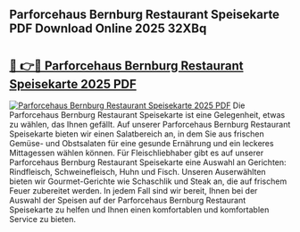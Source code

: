 ## Parforcehaus Bernburg Restaurant Speisekarte PDF Download Online 2025 32XBq

# <h2><a href="http://gcaugqy.nevu.top/?p=Parforcehaus+Bernburg+Restaurant+Speisekarte">🔗 👉🔴 Parforcehaus Bernburg Restaurant Speisekarte 2025 PDF</a></h2>

[![Parforcehaus Bernburg Restaurant Speisekarte 2025 PDF](https://i.imgur.com/dBaPXMq.png)](http://gcaugqy.nevu.top/?p=Parforcehaus+Bernburg+Restaurant+Speisekarte)
Die Parforcehaus Bernburg Restaurant Speisekarte ist eine Gelegenheit, etwas zu wählen, das Ihnen gefällt. Auf unserer Parforcehaus Bernburg Restaurant Speisekarte bieten wir einen Salatbereich an, in dem Sie aus frischen Gemüse- und Obstsalaten für eine gesunde Ernährung und ein leckeres Mittagessen wählen können. Für Fleischliebhaber gibt es auf unserer Parforcehaus Bernburg Restaurant Speisekarte eine Auswahl an Gerichten: Rindfleisch, Schweinefleisch, Huhn und Fisch. Unseren Auserwählten bieten wir Gourmet-Gerichte wie Schaschlik und Steak an, die auf frischem Feuer zubereitet werden. In jedem Fall sind wir bereit, Ihnen bei der Auswahl der Speisen auf der Parforcehaus Bernburg Restaurant Speisekarte zu helfen und Ihnen einen komfortablen und komfortablen Service zu bieten.
